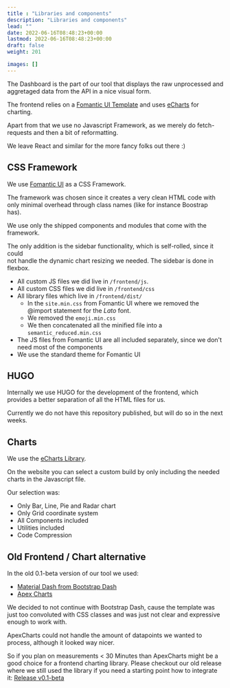 ```yaml
---
title : "Libraries and components"
description: "Libraries and components"
lead: ""
date: 2022-06-16T08:48:23+00:00
lastmod: 2022-06-16T08:48:23+00:00
draft: false
weight: 201

images: []
---
```


The Dashboard is the part of our tool that displays the raw unprocessed and aggretaged 
data from the API in a nice visual form.

The frontend relies on a [Fomantic UI Template](https://fomantic-ui.com/) and uses [eCharts](https://echarts.apache.org/en/index.html)
for charting.

Apart from that we use no Javascript Framework, as we merely do fetch-requests
and then a bit of reformatting.

We leave React and similar for the more fancy folks out there :)

## CSS Framework

We use [Fomantic UI](https://www.fomantic-ui.com) as a CSS Framework.

The framework was chosen since it creates a very clean HTML code with only minimal overhead
through class names (like for instance Boostrap has).

We use only the shipped components and modules that come with the framework.

The only addition is the sidebar functionality, which is self-rolled, since it could  
not handle the dynamic chart resizing we needed.
The sidebar is done in flexbox.

- All custom JS files we did live in `/frontend/js`.
- All custom CSS files we did live in `/frontend/css`
- All library files which live in `/frontend/dist/`
  + In the `site.min.css` from Fomantic UI where we removed the @import statement for the *Lato* font.
  + We removed the `emoji.min.css`
  + We then concatenated all the minified file into a `semantic_reduced.min.css`
- The JS files from Fomantic UI are all included separately, since we don't need most of the components
- We use the standard theme for Fomantic UI

## HUGO

Internally we use HUGO for the development of the frontend, which provides a better separation of
all the HTML files for us.

Currently we do not have this repository published, but will do so in the next weeks.

## Charts

We use the [eCharts Library](https://echarts.apache.org/).

On the website you can select a custom build by only including the needed charts in the Javascript file.

Our selection was:

- Only Bar, Line, Pie and Radar chart
- Only Grid coordinate system
- All Components included
- Utilities included
- Code Compression

## Old Frontend / Chart alternative

In the old 0.1-beta version of our tool we used:

- [Material Dash from Bootstrap Dash](https://www.bootstrapdash.com/product/material-design-template-free/)
- [Apex Charts](https://apexcharts.com/)

We decided to not continue with Bootstrap Dash, cause the template was just too
convoluted with CSS classes and was just not clear and expressive enough to work with.

ApexCharts could not handle the amount of datapoints we wanted to process, although
it looked way nicer.

So if you plan on measurements < 30 Minutes than ApexCharts might be a good choice for a frontend charting library.
Please checkout our old release where we still used the library if you need a
starting point how to integrate it: [Release v0.1-beta](https://github.com/green-coding-berlin/green-metrics-tool/releases/tag/v0.1-beta)
